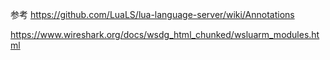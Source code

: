 参考
https://github.com/LuaLS/lua-language-server/wiki/Annotations

https://www.wireshark.org/docs/wsdg_html_chunked/wsluarm_modules.html
